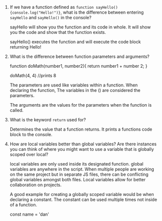 1.  If we have a function defined as `function sayHello(){console.log("Hello!")}`, what is the difference between entering `sayHello` and `sayHello()` in the console?

      sayHello will show you the function and its code in whole. It will show you the code and show that the function exists.

      sayHello() executes the function and will execute the code block returning Hello!


2.  What is the difference between function parameters and arguments?

    function doMath(number1, number2){
      return number1 + number 2;
    }

    doMath(4, 4)
    //prints 8

    The parameters are used like variables within a function. When declaring the function, The variables in the () are considered the parameters.

    The arguments are the values for the parameters when the function is called.

3.  What is the keyword `return` used for?

    Determines the value that a function returns. It prints a functions code block to the console.

4.  How are local variables better than global variables? Are there instances you can think of where you might want to use a variable that is globally scoped over local?

      local variables are only used inside its designated function. global variables are anywhere in the script. When multiple people are working on the same project but in separate JS files, there can be conflicting global variables amongst both files. Local variables allow for better collaboration on projects.

      A good example for creating a globally scoped variable would be when declaring a constant. The constant can be used multiple times not inside of a function.

      const name = 'dan'

